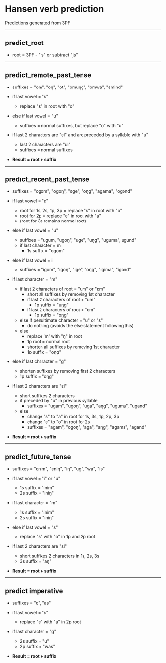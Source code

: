 # Hansen verb prediction
Predictions generated from 3PF

---

## predict_root
- root =  3PF - "is" or subtract "js"

---
## predict_remote_past_tense
- suffixes = "om", "oŋ", "ot", "omuŋg", "omwa", "ɛmind"
- if last vowel = "ɛ"
  - replace "ɛ" in root with "o"
- else if last vowel = "u"
  - suffixes = normal suffixes, but replace "o" with "u"

- if last 2 characters are "ɛl" and are preceded by a syllable with "u"
  - last 2 characters are "ul"
  - suffixes = normal suffixes

- **Result = root + suffix**

---

## predict_recent_past_tense
- suffixes = "ogom", "ogoŋ", "ɛge", "oŋg", "agama", "ogond"
- if last vowel = "ɛ"
  - root for 1s, 2s, 1p, 3p = replace "ɛ" in root with "o"
  - root for 2p = replace "ɛ" in root with "a"
  - (root for 3s remains normal root)
- else if last vowel = "u"
  - suffixes = "ugum, "ugoŋ", "uge", "uŋg", "uguma", ugund"
  - if last character = m
    - 1s suffix = "ogom"
- else if last vowel = i
  - suffixes = "igom", "igoŋ", "ige", "oŋg", "igima", "igond"

- if last character = "m"
  - if last 2 characters of root = "um" or "ɛm"
    - short all suffixes by removing 1st character
    - if last 2 characters of root = "um"
      - 1p suffix = "uŋg"
    - if last 2 characters of root = "ɛm"
      - 1p suffix = "oŋg"
  - else if penultimate character = "u" or "ɛ"
    - do nothing (avoids the else statement following this)
  - else
    - replace 'm' with "ŋ" in root
    - 1p root = normal root
    - shorten all suffixes by removing 1st character
    - 1p suffix = "oŋg"
- else if last character = "g"
  - shorten suffixes by removing first 2 characters
  - 1p suffix = "oŋg"

- if last 2 characters are "ɛl"
  - short suffixes 2 characters
  - if preceded by "u" in previous syllable
    - suffixes = "ugam", "ugoŋ", "uga", "aŋg", "uguma", "ugand"
  - else 
      - change "ɛ" to "a" in root for 1s, 3s, 1p, 2p, 3p
      - change "ɛ" to "o" in root for 2s
      - suffixes = "agam", "ogoŋ", "aga", "aŋg", "agama", "agand"

- **Result = root + suffix**

---

## predict_future_tense
- suffixes = "ɛnim", "ɛniŋ", "iŋ", "ug", "wa", "is"
- if last vowel = "i" or "u"
  - 1s suffix = "inim"
  - 2s suffix = "iniŋ"
- if last character = "m"
  - 1s suffix = "inim"
  - 2s suffix = "iniŋ"
- else if last vowel = "ɛ"
  - replace "ɛ" with "o" in 1p and 2p root
- if last 2 characters are "ɛl"
  - short suffixes 2 characters in 1s, 2s, 3s
  - 3s suffix = "aŋ"

- **Result = root + suffix**

---

## predict imperative
- suffixes = "ɛ", "as"
- if last vowel = "ɛ"
  - replace "ɛ" with "a" in 2p root
- if last character = "g"
  - 2s suffix = "u"
  - 2p suffix = "was"

- **Result = root + suffix**